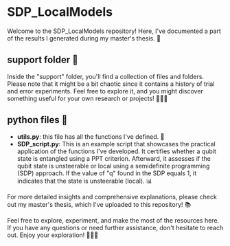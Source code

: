# SDP_LocalModels

Welcome to the SDP_LocalModels repository! Here, I've documented a part of the results I generated during my master's thesis. 📜

## support folder 📂

Inside the "support" folder, you'll find a collection of files and folders. 
Please note that it might be a bit chaotic since it contains a history of trial and error experiments. 
Feel free to explore it, and you might discover something useful for your own research or projects! 🕵️‍♂️💡


## python files 🐍

- **utils.py**: this file has all the functions I've defined. 🧮
- **SDP_script.py**: This is an example script that showcases the practical application of the functions I've developed.
  It certifies whether a qubit state is entangled using a PPT criterion.
  Afterward, it assesses if the qubit state is unsteerable or local using a semidefinite programming (SDP) approach. 
  If the value of "q" found in the SDP equals 1, it indicates that the state is unsteerable (local). 📊
  
For more detailed insights and comprehensive explanations, please check out my master's thesis, which I've uploaded to this repository! 📚

Feel free to explore, experiment, and make the most of the resources here. 
If you have any questions or need further assistance, don't hesitate to reach out. 
Enjoy your exploration! 🚀🔬🌟
